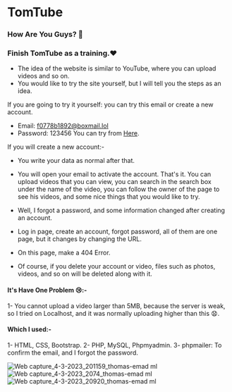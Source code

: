 # TomTube

### How Are You Guys? 🤔
### Finish TomTube as a training.❤
 - The idea of ​​the website is similar to YouTube, where you can upload videos and so on.
 - You would like to try the site yourself, but I will tell you the steps as an idea.

If you are going to try it yourself: you can try this email or create a new account.
- Email: f0778b1892@boxmail.lol
- Password: 123456
You can try from [Here](http://thomas-emad.ml/projects/TomTube/index.php?v=*).

If you will create a new account:-
- You write your data as normal after that.
- You will open your email to activate the account. That's it.
You can upload videos that you can view, you can search in the search box under the name of the video, you can follow the owner of the page to see his videos, and some nice things that you would like to try.

- Well, I forgot a password, and some information changed after creating an account.
- Log in page, create an account, forgot password, all of them are one page, but it changes by changing the URL.
- On this page, make a 404 Error.
- Of course, if you delete your account or video, files such as photos, videos, and so on will be deleted along with it.

#### It's Have One Problem 😢:-
 1- You cannot upload a video larger than 5MB, because the server is weak, so I tried on Localhost, and it was normally uploading higher than this 😧.

#### Which I used:-
1- HTML, CSS, Bootstrap.
2- PHP, MySQL, Phpmyadmin.
3- phpmailer: To confirm the email, and I forgot the password.

![Web capture_4-3-2023_201159_thomas-emad ml](https://user-images.githubusercontent.com/54818496/224103859-558e810a-dfe2-42c1-9dd0-6ade72f37f81.jpeg)
![Web capture_4-3-2023_2074_thomas-emad ml](https://user-images.githubusercontent.com/54818496/224103897-f0d3a4c4-a3e9-4f8f-bdf2-ba0da9513329.jpeg)
![Web capture_4-3-2023_20920_thomas-emad ml](https://user-images.githubusercontent.com/54818496/224103935-ab161bb5-5a8b-4865-8445-d95b5b32a35f.jpeg)
